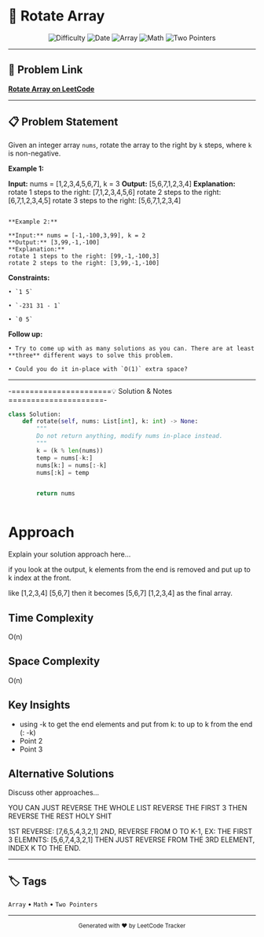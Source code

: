 # 📝 Rotate Array

<div align="center">

![Difficulty](https://img.shields.io/badge/Difficulty-Medium-yellow)
![Date](https://img.shields.io/badge/Date-10--3--2025-blue)
![Array](https://img.shields.io/badge/Array-lightgrey)
![Math](https://img.shields.io/badge/Math-lightgrey)
![Two Pointers](https://img.shields.io/badge/Two%20Pointers-lightgrey)

</div>

---

## 🔗 Problem Link
**[Rotate Array on LeetCode](https://leetcode.com/problems/rotate-array)**

---

## 📋 Problem Statement

Given an integer array `nums`, rotate the array to the right by `k` steps, where `k` is non-negative.

**Example 1:**

**Input:** nums = [1,2,3,4,5,6,7], k = 3
**Output:** [5,6,7,1,2,3,4]
**Explanation:**
rotate 1 steps to the right: [7,1,2,3,4,5,6]
rotate 2 steps to the right: [6,7,1,2,3,4,5]
rotate 3 steps to the right: [5,6,7,1,2,3,4]

```

**Example 2:**

**Input:** nums = [-1,-100,3,99], k = 2
**Output:** [3,99,-1,-100]
**Explanation:** 
rotate 1 steps to the right: [99,-1,-100,3]
rotate 2 steps to the right: [3,99,-1,-100]

```

**Constraints:**

	• `1 5`

	• `-231 31 - 1`

	• `0 5`

**Follow up:**

	• Try to come up with as many solutions as you can. There are at least **three** different ways to solve this problem.

	• Could you do it in-place with `O(1)` extra space?

---

-======================💡 Solution & Notes =====================-


```python
class Solution:
    def rotate(self, nums: List[int], k: int) -> None:
        """
        Do not return anything, modify nums in-place instead.
        """
        k = (k % len(nums))
        temp = nums[-k:]
        nums[k:] = nums[:-k]
        nums[:k] = temp


        return nums
        
```
# Approach
Explain your solution approach here...

if you look at the output, k elements from the end is removed and put up to k index at the front.

like [1,2,3,4] [5,6,7]
then it becomes [5,6,7] [1,2,3,4] as the final array.

## Time Complexity
O(n)

## Space Complexity
O(n)

## Key Insights
- using -k to get the end elements and put from k: to up to k from the end (: -k)
- Point 2
- Point 3

## Alternative Solutions
Discuss other approaches...

YOU CAN JUST REVERSE THE WHOLE LIST
REVERSE THE FIRST 3
THEN REVERSE THE REST
HOLY SHIT

1ST REVERSE: [7,6,5,4,3,2,1]
2ND, REVERSE FROM O TO K-1, EX: THE FIRST 3 ELEMNTS: [5,6,7,4,3,2,1]
THEN JUST REVERSE FROM THE 3RD ELEMENT, INDEX K TO THE END.

---

## 🏷️ Tags
`Array` • `Math` • `Two Pointers`

---

<div align="center">
  <sub>Generated with ❤️ by LeetCode Tracker</sub>
</div>